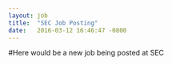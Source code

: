 ```yaml
---
layout: job
title:  "SEC Job Posting"
date:   2016-03-12 16:46:47 -0800
---
```


#Here would be a new job being posted at SEC
